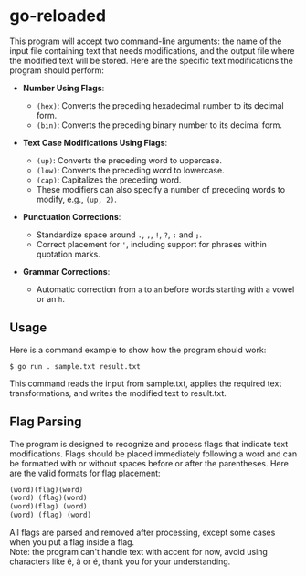 # go-reloaded

This program will accept two command-line arguments: the name of the input file containing text that needs modifications, and the output file where the modified text will be stored. Here are the specific text modifications the program should perform:

- **Number Using Flags**:
  - `(hex)`: Converts the preceding hexadecimal number to its decimal form.
  - `(bin)`: Converts the preceding binary number to its decimal form.

- **Text Case Modifications Using Flags**:
  - `(up)`: Converts the preceding word to uppercase.
  - `(low)`: Converts the preceding word to lowercase.
  - `(cap)`: Capitalizes the preceding word.
  - These modifiers can also specify a number of preceding words to modify, e.g., `(up, 2)`.

- **Punctuation Corrections**:
  - Standardize space around `.`, `,`, `!`, `?`, `:` and `;`.
  - Correct placement for `'`, including support for phrases within quotation marks.

- **Grammar Corrections**:
  - Automatic correction from `a` to `an` before words starting with a vowel or an `h`.

## Usage

Here is a command example to show how the program should work:

```console
$ go run . sample.txt result.txt
```
This command reads the input from sample.txt, applies the required text transformations, and writes the modified text to result.txt.

## Flag Parsing

The program is designed to recognize and process flags that indicate text modifications. Flags should be placed immediately following a word and can be formatted with or without spaces before or after the parentheses. Here are the valid formats for flag placement:

```md
(word)(flag)(word)
(word) (flag)(word)
(word)(flag) (word)
(word) (flag) (word)
```
All flags are parsed and removed after processing, except some cases when you put a flag inside a flag.  
Note: the program can't handle text with accent for now, avoid using characters like ê, â or é, thank you for your understanding. 
